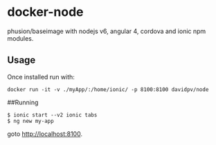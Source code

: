 # docker-node
phusion/baseimage with nodejs v6, angular 4, cordova and ionic npm modules.

## Usage
Once installed run with:

````
docker run -it -v ./myApp/:/home/ionic/ -p 8100:8100 davidpv/node
````

##Running
```
$ ionic start --v2 ionic tabs
$ ng new my-app
```

goto [http://localhost:8100](http://localhost:8100).


